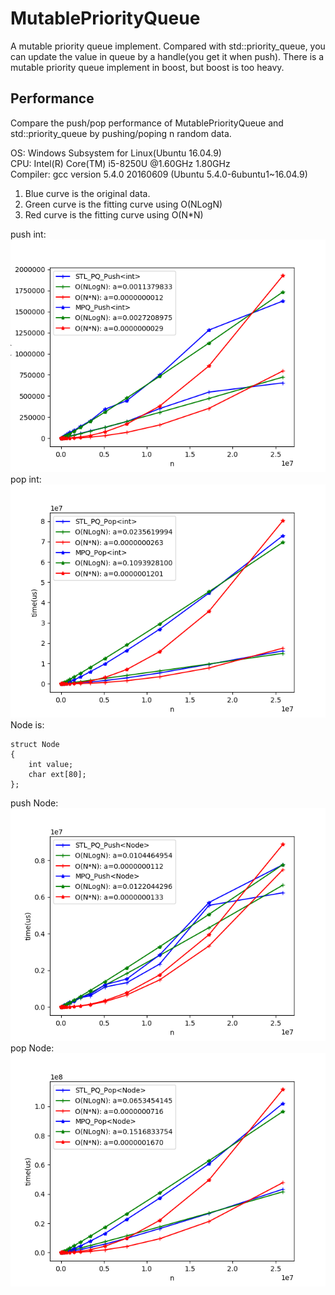 # MutablePriorityQueue
A mutable priority queue implement. Compared with std::priority_queue, you can update the value in queue by a handle(you get it when push). There is a mutable priority queue implement in boost, but boost is too heavy.

## Performance

Compare the push/pop performance of MutablePriorityQueue and std::priority_queue by pushing/poping n random data.

OS: Windows Subsystem for Linux(Ubuntu 16.04.9)  
CPU: Intel(R) Core(TM) i5-8250U @1.60GHz 1.80GHz  
Compiler: gcc version 5.4.0 20160609 (Ubuntu 5.4.0-6ubuntu1~16.04.9)  

1. Blue curve is the original data.
2. Green curve is the fitting curve using O(NLogN)
3. Red curve is the fitting curve using O(N*N)

push int:  
![push int](./benchmark/push_int.png)  
pop int:  
![pop int](./benchmark/pop_int.png)  
Node is:  
```
struct Node
{
    int value;
    char ext[80];
};
```  
push Node:  
![push node](./benchmark/push_node.png)  
pop Node:  
![pop node](./benchmark/pop_node.png)  

